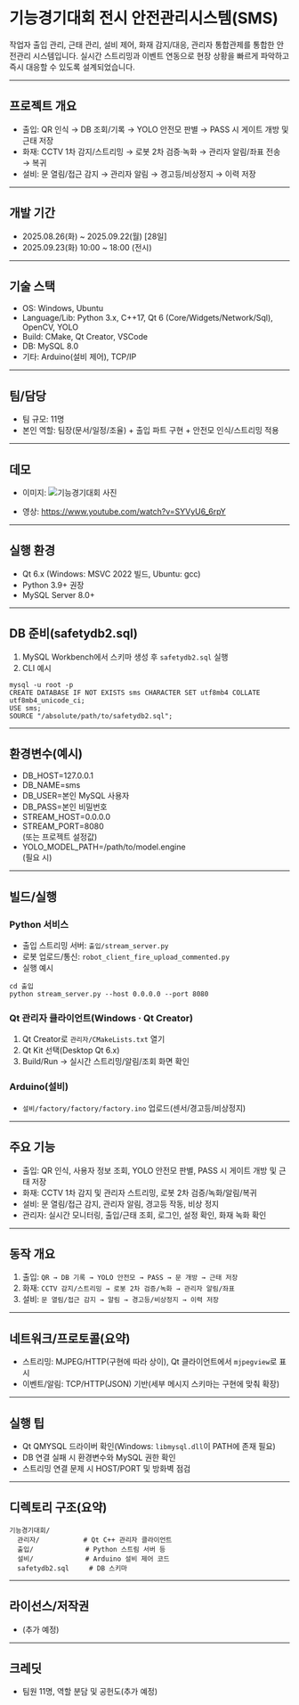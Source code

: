 # 기능경기대회 전시 안전관리시스템(SMS)

작업자 출입 관리, 근태 관리, 설비 제어, 화재 감지/대응, 관리자 통합관제를 통합한 안전관리 시스템입니다. 실시간 스트리밍과 이벤트 연동으로 현장 상황을 빠르게 파악하고 즉시 대응할 수 있도록 설계되었습니다.

---

## 프로젝트 개요
- 출입: QR 인식 → DB 조회/기록 → YOLO 안전모 판별 → PASS 시 게이트 개방 및 근태 저장
- 화재: CCTV 1차 감지/스트리밍 → 로봇 2차 검증·녹화 → 관리자 알림/좌표 전송 → 복귀
- 설비: 문 열림/접근 감지 → 관리자 알림 → 경고등/비상정지 → 이력 저장

---

## 개발 기간
- 2025.08.26(화) ~ 2025.09.22(월) [28일]
- 2025.09.23(화) 10:00 ~ 18:00 (전시)

---

## 기술 스택
- OS: Windows, Ubuntu
- Language/Lib: Python 3.x, C++17, Qt 6 (Core/Widgets/Network/Sql), OpenCV, YOLO
- Build: CMake, Qt Creator, VSCode
- DB: MySQL 8.0
- 기타: Arduino(설비 제어), TCP/IP

---

## 팀/담당
- 팀 규모: 11명
- 본인 역할: 팀장(문서/일정/조율) + 출입 파트 구현 + 안전모 인식/스트리밍 적용

---

## 데모
- 이미지:
  ![기능경기대회 사진](https://github.com/user-attachments/assets/611b9f73-c594-4ee8-9de7-3a8dbc8e3e9f)


- 영상: https://www.youtube.com/watch?v=SYVyU6_6rpY

---

## 실행 환경
- Qt 6.x (Windows: MSVC 2022 빌드, Ubuntu: gcc)
- Python 3.9+ 권장
- MySQL Server 8.0+

---

## DB 준비(safetydb2.sql)
1) MySQL Workbench에서 스키마 생성 후 `safetydb2.sql` 실행
2) CLI 예시
```
mysql -u root -p
CREATE DATABASE IF NOT EXISTS sms CHARACTER SET utf8mb4 COLLATE utf8mb4_unicode_ci;
USE sms;
SOURCE "/absolute/path/to/safetydb2.sql";
```

---

## 환경변수(예시)
- DB_HOST=127.0.0.1
- DB_NAME=sms
- DB_USER=본인 MySQL 사용자
- DB_PASS=본인 비밀번호
- STREAM_HOST=0.0.0.0
- STREAM_PORT=8080  
  (또는 프로젝트 설정값)
- YOLO_MODEL_PATH=/path/to/model.engine  
  (필요 시)

---

## 빌드/실행
### Python 서비스
- 출입 스트리밍 서버: `출입/stream_server.py`
- 로봇 업로드/통신: `robot_client_fire_upload_commented.py`
- 실행 예시
```
cd 출입
python stream_server.py --host 0.0.0.0 --port 8080
```

### Qt 관리자 클라이언트(Windows · Qt Creator)
1) Qt Creator로 `관리자/CMakeLists.txt` 열기
2) Qt Kit 선택(Desktop Qt 6.x)
3) Build/Run → 실시간 스트리밍/알림/조회 화면 확인

### Arduino(설비)
- `설비/factory/factory/factory.ino` 업로드(센서/경고등/비상정지)

---

## 주요 기능
- 출입: QR 인식, 사용자 정보 조회, YOLO 안전모 판별, PASS 시 게이트 개방 및 근태 저장
- 화재: CCTV 1차 감지 및 관리자 스트리밍, 로봇 2차 검증/녹화/알림/복귀
- 설비: 문 열림/접근 감지, 관리자 알림, 경고등 작동, 비상 정지
- 관리자: 실시간 모니터링, 출입/근태 조회, 로그인, 설정 확인, 화재 녹화 확인

---

## 동작 개요
1) 출입: `QR → DB 기록 → YOLO 안전모 → PASS → 문 개방 → 근태 저장`
2) 화재: `CCTV 감지/스트리밍 → 로봇 2차 검증/녹화 → 관리자 알림/좌표`
3) 설비: `문 열림/접근 감지 → 알림 → 경고등/비상정지 → 이력 저장`

---

## 네트워크/프로토콜(요약)
- 스트리밍: MJPEG/HTTP(구현에 따라 상이), Qt 클라이언트에서 `mjpegview`로 표시
- 이벤트/알림: TCP/HTTP(JSON) 기반(세부 메시지 스키마는 구현에 맞춰 확장)

---

## 실행 팁
- Qt QMYSQL 드라이버 확인(Windows: `libmysql.dll`이 PATH에 존재 필요)
- DB 연결 실패 시 환경변수와 MySQL 권한 확인
- 스트리밍 연결 문제 시 HOST/PORT 및 방화벽 점검

---

## 디렉토리 구조(요약)
```
기능경기대회/
  관리자/           # Qt C++ 관리자 클라이언트
  출입/             # Python 스트림 서버 등
  설비/             # Arduino 설비 제어 코드
  safetydb2.sql     # DB 스키마
```

---

## 라이선스/저작권
- (추가 예정)

---

## 크레딧
- 팀원 11명, 역할 분담 및 공헌도(추가 예정)


